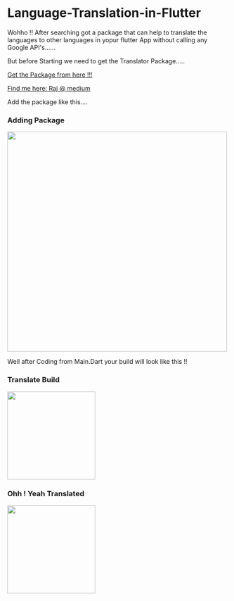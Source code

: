 # Language-Translation-in-Flutter
Wohho !! After searching got a package that can help to translate the languages to other languages in yopur flutter App without calling any Google API's......

But before Starting we need to get the Translator Package.....

<a class="github-button" href="https://pub.dev/packages/translator#-installing-tab-" data-size="large" aria-label="Follow @ntkme on GitHub">Get the Package from here !!!</a>

<a class="github-button" href="https://medium.com/@dc.vishwakarma.raj/language-translation-in-flutter-f69e1cc28fb8" data-size="large" aria-label="Follow @ntkme on GitHub">Find me here: Raj @ medium</a>

Add the package like this....


  <h3>Adding Package</h3> 
<img src="https://github.com/neon97/Language-Translation-in-Flutter/blob/master/screenshots/pubspec.jpg?raw=true"  width="500" >
</img>

Well after Coding from Main.Dart your build will look like this !!

  <h3>Translate Build</h3> 
<img src="https://github.com/neon97/Language-Translation-in-Flutter/blob/master/screenshots/Screenshot_1564035389.png?raw=true"  width="200" >
</img>
  <h3>Ohh ! Yeah Translated</h3> 
<img src="https://github.com/neon97/Language-Translation-in-Flutter/blob/master/screenshots/Screenshot_1564035439.png?raw=true"  width="200" >
</img>


